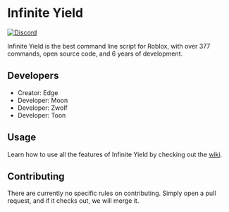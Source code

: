 # Infinite Yield

[![Discord](https://discord.com/api/guilds/336642139381301249/embed.png)](https://discord.io/infiniteyield)

Infinite Yield is the best command line script for Roblox, with over 377 commands, open source code, and 6 years of development.

## Developers
- Creator: Edge
- Developer: Moon
- Developer: Zwolf
- Developer: Toon

## Usage
Learn how to use all the features of Infinite Yield by checking out the [wiki](https://github.com/EdgeIY/infiniteyield/wiki).

## Contributing
There are currently no specific rules on contributing. Simply open a pull request, and if it checks out, we will merge it.
